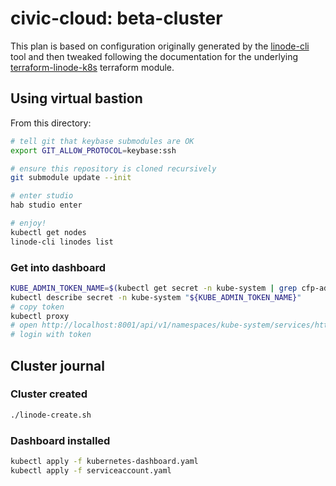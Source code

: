 # civic-cloud: beta-cluster

This plan is based on configuration originally generated by the [linode-cli](https://github.com/linode/linode-cli) tool and then tweaked following the documentation for the underlying [terraform-linode-k8s](https://github.com/linode/terraform-linode-k8s) terraform module.

## Using virtual bastion

From this directory:

```bash
# tell git that keybase submodules are OK
export GIT_ALLOW_PROTOCOL=keybase:ssh

# ensure this repository is cloned recursively
git submodule update --init

# enter studio
hab studio enter

# enjoy!
kubectl get nodes
linode-cli linodes list
```

### Get into dashboard

```bash
KUBE_ADMIN_TOKEN_NAME=$(kubectl get secret -n kube-system | grep cfp-admin-token | awk '{print $1}')
kubectl describe secret -n kube-system "${KUBE_ADMIN_TOKEN_NAME}"
# copy token
kubectl proxy
# open http://localhost:8001/api/v1/namespaces/kube-system/services/https:kubernetes-dashboard:/proxy/#!/login
# login with token
```

## Cluster journal

### Cluster created

```bash
./linode-create.sh
```

### Dashboard installed

```bash
kubectl apply -f kubernetes-dashboard.yaml
kubectl apply -f serviceaccount.yaml
```

